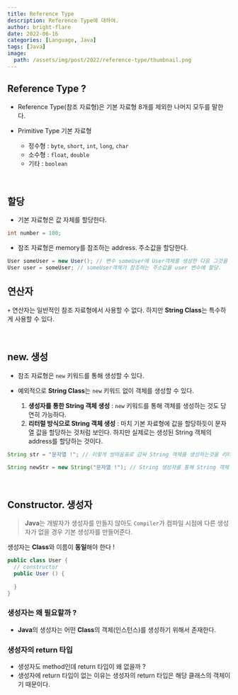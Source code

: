 ```yaml
---
title: Reference Type
description: Reference Type에 대하여.
author: bright-flare
date: 2022-06-16
categories: [Language, Java]
tags: [Java]
image:
  path: /assets/img/post/2022/reference-type/thumbnail.png
---
```


## Reference Type ?

- Reference Type(참조 자료형)은 기본 자료형 8개를 제외한 나머지 모두를 말한다.

- Primitive Type 기본 자료형
  - 정수형 : `byte`, `short`, `int`, `long`, `char`
  - 소수형 : `float`, `double`
  - 기타 : `boolean`

<br>

## 할당

- 기본 자료형은 값 자체를 할당한다.

```java
int number = 100;
```

- 참조 자료형은 memory를 참조하는 address. 주소값을 할당한다.

```java
User someUser = new User(); // 변수 someUser에 User객체를 생성한 다음 그것을 참조하는 주소값을 할당.
User user = someUser; // someUser객체가 참조하는 주소값을 user 변수에 할당.
```

## 연산자

 `+` 연산자는 일반적인 참조 자료형에서 사용할 수 없다. 하지만 **String Class**는 특수하게 사용할 수 있다.

<br>

## new. 생성

- 참조 자료형은 `new` 키워드를 통해 생성할 수 있다.

- 예외적으로 **String Class**는 `new` 키워드 없이 객체를 생성할 수 있다.
    1. **생성자를 통한 String 객체 생성** : `new` 키워드를 통해 객체를 생성하는 것도 당연히 가능하다.
    2. **리터럴 방식으로 String 객체 생성** : 마치 기본 자료형에 값을 할당하듯이 문자열 값을 할당하는 것처럼 보인다. 하지만 실제로는 생성된 String 객체의 address를 할당하는 것이다.


```java
String str = "문자열 !"; // 이렇게 쌍따옴표로 감싸 String 객체를 생성하는것을 리터럴 생성 방식이라고 한다.  

String newStr = new String("문자열 !"); // String 생성자를 통해 String 객체 생성
```

<br>

## Constructor. 생성자

> **Java**는 개발자가 생성자를 만들지 않아도 `Compiler`가 컴파일 시점에 다른 생성자가 없을 경우 기본 생성자를 만들어준다.
> 

생성자는 **Class**와 이름이 **동일**해야 한다 !

```java
public class User {
  // constructor
  public User () {
  
  }
}
```

### 생성자는 왜 필요할까 ?

- **Java**의 생성자는 어떤 **Class**의 객체(인스턴스)를 생성하기 위해서 존재한다.

### 생성자의 return 타입

- 생성자도 method인데 return 타입이 왜 없을까 ?
- 생성자에 return 타입이 없는 이유는 생성자의 return 타입은 해당 클래스의 객체이기 때문이다.